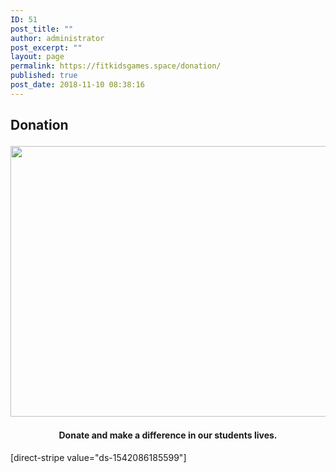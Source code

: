 ```yaml
---
ID: 51
post_title: ""
author: administrator
post_excerpt: ""
layout: page
permalink: https://fitkidsgames.space/donation/
published: true
post_date: 2018-11-10 08:38:16
---
```

<h2>Donation

<img class="wp-image-137 aligncenter" src="https://fitkidsgames.space/wp-content/uploads/2018/11/card-celebration-envelope-867462-e1545024233591.jpg" alt="" width="651" height="433" /></h2>
<h4 style="text-align: center;">Donate and make a difference in our students lives.</h4>
<p style="text-align: left;">[direct-stripe value="ds-1542086185599"]</p>